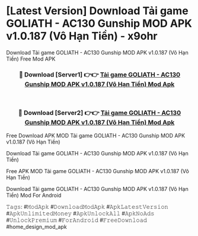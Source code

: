# [Latest Version] Download Tải game GOLIATH - AC130 Gunship MOD APK v1.0.187 (Vô Hạn Tiền) - x9ohr

Download Tải game GOLIATH - AC130 Gunship MOD APK v1.0.187 (Vô Hạn Tiền) Free Mod APK

<div align="center">
<h3>🔴 Download [Server1] 👉👉 <a href="https://apk-comot.site?title=Tải_game_GOLIATH_-_AC130_Gunship_MOD_APK_v1.0.187_(Vô_Hạn_Tiền)">Tải game GOLIATH - AC130 Gunship MOD APK v1.0.187 (Vô Hạn Tiền) Mod Apk</a></h3><br>

<h3>🔴 Download [Server2] 👉👉 <a href="https://apk-comot.site?title=Tải_game_GOLIATH_-_AC130_Gunship_MOD_APK_v1.0.187_(Vô_Hạn_Tiền)">Tải game GOLIATH - AC130 Gunship MOD APK v1.0.187 (Vô Hạn Tiền) Mod Apk</a></h3>
</div>


Free Download APK MOD Tải game GOLIATH - AC130 Gunship MOD APK v1.0.187 (Vô Hạn Tiền)

Download Tải game GOLIATH - AC130 Gunship MOD APK v1.0.187 (Vô Hạn Tiền) 

Free APK MOD Tải game GOLIATH - AC130 Gunship MOD APK v1.0.187 (Vô Hạn Tiền) 

Download Tải game GOLIATH - AC130 Gunship MOD APK v1.0.187 (Vô Hạn Tiền) Mod For Android

𝚃𝚊𝚐𝚜: #𝙼𝚘𝚍𝙰𝚙𝚔 #𝙳𝚘𝚠𝚗𝚕𝚘𝚊𝚍𝙼𝚘𝚍𝙰𝚙𝚔 #𝙰𝚙𝚔𝙻𝚊𝚝𝚎𝚜𝚝𝚅𝚎𝚛𝚜𝚒𝚘𝚗 #𝙰𝚙𝚔𝚄𝚗𝚕𝚒𝚖𝚒𝚝𝚎𝚍𝙼𝚘𝚗𝚎𝚢 #𝙰𝚙𝚔𝚄𝚗𝚕𝚘𝚌𝚔𝙰𝚕𝚕 #𝙰𝚙𝚔𝙽𝚘𝙰𝚍𝚜 #𝚄𝚗𝚕𝚘𝚌𝚔𝙿𝚛𝚎𝚖𝚒𝚞𝚖 #𝙵𝚘𝚛𝙰𝚗𝚍𝚛𝚘𝚒𝚍 #𝙵𝚛𝚎𝚎𝙳𝚘𝚠𝚗𝚕𝚘𝚊𝚍 #home_design_mod_apk